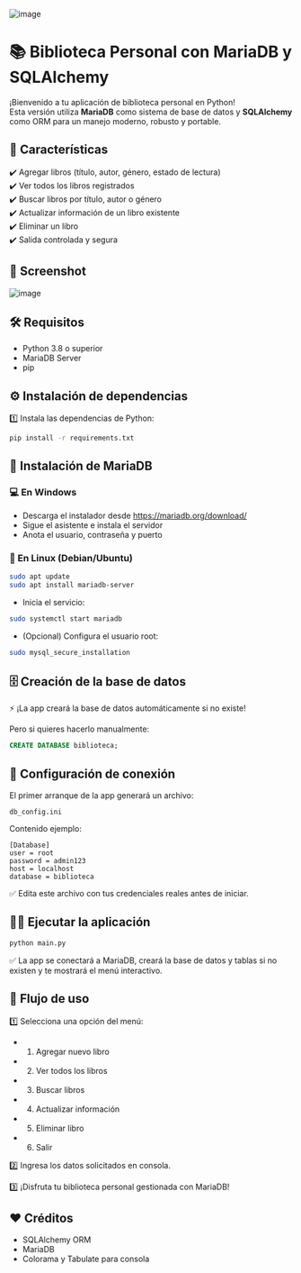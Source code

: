 ![image](https://github.com/user-attachments/assets/080b279a-5a8b-45a9-b7ca-0a4d1c445dcd)

# 📚 Biblioteca Personal con MariaDB y SQLAlchemy

¡Bienvenido a tu aplicación de biblioteca personal en Python!  
Esta versión utiliza **MariaDB** como sistema de base de datos y **SQLAlchemy** como ORM para un manejo moderno, robusto y portable.

## 🚀 Características

✔️ Agregar libros (título, autor, género, estado de lectura)  
✔️ Ver todos los libros registrados  
✔️ Buscar libros por título, autor o género  
✔️ Actualizar información de un libro existente  
✔️ Eliminar un libro  
✔️ Salida controlada y segura

## 📸 Screenshot

![image](https://github.com/user-attachments/assets/c8558852-4dbe-4f0c-96fa-5d3601cfd055)

## 🛠️ Requisitos

- Python 3.8 o superior  
- MariaDB Server  
- pip

## ⚙️ Instalación de dependencias

1️⃣ Instala las dependencias de Python:

```bash
pip install -r requirements.txt
```

## 🐬 Instalación de MariaDB

### 💻 En Windows

- Descarga el instalador desde https://mariadb.org/download/  
- Sigue el asistente e instala el servidor  
- Anota el usuario, contraseña y puerto

### 🐧 En Linux (Debian/Ubuntu)

```bash
sudo apt update
sudo apt install mariadb-server
```

- Inicia el servicio:

```bash
sudo systemctl start mariadb
```

- (Opcional) Configura el usuario root:

```bash
sudo mysql_secure_installation
```

## 🗄️ Creación de la base de datos

⚡ ¡La app creará la base de datos automáticamente si no existe!

Pero si quieres hacerlo manualmente:

```sql
CREATE DATABASE biblioteca;
```

## 📝 Configuración de conexión

El primer arranque de la app generará un archivo:

```
db_config.ini
```

Contenido ejemplo:

```
[Database]
user = root
password = admin123
host = localhost
database = biblioteca
```

✅ Edita este archivo con tus credenciales reales antes de iniciar.

## 🏃‍♂️ Ejecutar la aplicación

```bash
python main.py
```

✅ La app se conectará a MariaDB, creará la base de datos y tablas si no existen y te mostrará el menú interactivo.

## 🔄 Flujo de uso

1️⃣ Selecciona una opción del menú:  
- 1. Agregar nuevo libro  
- 2. Ver todos los libros  
- 3. Buscar libros  
- 4. Actualizar información  
- 5. Eliminar libro  
- 6. Salir

2️⃣ Ingresa los datos solicitados en consola.

3️⃣ ¡Disfruta tu biblioteca personal gestionada con MariaDB!

## ❤️ Créditos

- SQLAlchemy ORM  
- MariaDB  
- Colorama y Tabulate para consola  
